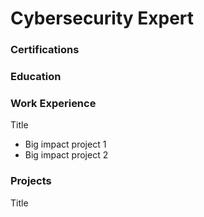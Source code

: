 # Cybersecurity Expert

### Certifications


### Education


### Work Experience
Title
- Big impact project 1
- Big impact project 2

### Projects
Title
